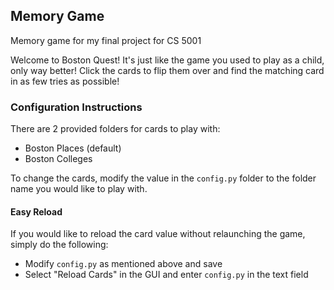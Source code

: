 ## Memory Game

Memory game for my final project for CS 5001
<br>

Welcome to Boston Quest! It's just like the game you used to play as a child, only way better! Click the cards to flip them over and find the matching card in as few tries as possible!

### Configuration Instructions
There are 2 provided folders for cards to play with:
- Boston Places (default)
- Boston Colleges

To change the cards, modify the value in the `config.py` folder to the folder name you would like to play with.

#### Easy Reload

If you would like to reload the card value without relaunching the game, simply do the following:
- Modify `config.py` as mentioned above and save
- Select "Reload Cards" in the GUI and enter `config.py` in the text field

